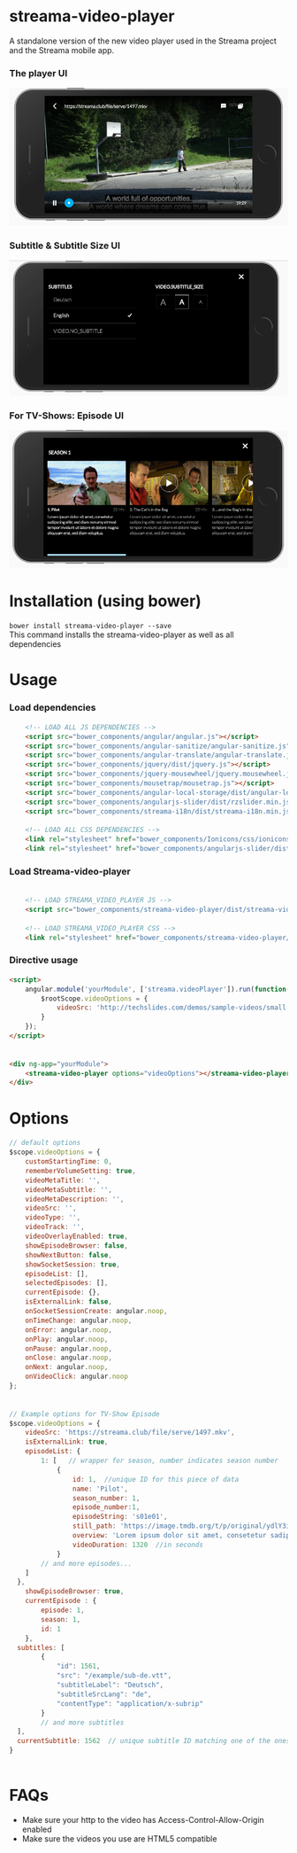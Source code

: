 # streama-video-player
A standalone version of the new video player used in the Streama project and the Streama mobile app.

### The player UI 
![UIExample1](example/Screen%20Shot%202017-06-23%20at%2023.03.49.png)

### Subtitle & Subtitle Size UI 
![UIExample2](example/Screen%20Shot%202017-06-23%20at%2023.03.55.png)

### For TV-Shows: Episode UI 
![UIExample3](example/Screen%20Shot%202017-06-23%20at%2023.04.02.png)

# Installation (using bower)
`bower install streama-video-player --save`  
This command installs the streama-video-player as well as all dependencies


# Usage
### Load dependencies
```html
    <!-- LOAD ALL JS DEPENDENCIES -->
    <script src="bower_components/angular/angular.js"></script>
    <script src="bower_components/angular-sanitize/angular-sanitize.js"></script>
    <script src="bower_components/angular-translate/angular-translate.js"></script>
    <script src="bower_components/jquery/dist/jquery.js"></script>
    <script src="bower_components/jquery-mousewheel/jquery.mousewheel.js"></script>
    <script src="bower_components/mousetrap/mousetrap.js"></script>
    <script src="bower_components/angular-local-storage/dist/angular-local-storage.js"></script>
    <script src="bower_components/angularjs-slider/dist/rzslider.min.js"></script>
    <script src="bower_components/streama-i18n/dist/streama-i18n.min.js"></script>
    
    <!-- LOAD ALL CSS DEPENDENCIES -->
    <link rel="stylesheet" href="bower_components/Ionicons/css/ionicons.css">
    <link rel="stylesheet" href="bower_components/angularjs-slider/dist/rzslider.css">
```

### Load Streama-video-player
```html
    
    <!-- LOAD STREAMA_VIDEO_PLAYER JS -->
    <script src="bower_components/streama-video-player/dist/streama-video-player.js"></script>
    
    <!-- LOAD STREAMA_VIDEO_PLAYER CSS -->
    <link rel="stylesheet" href="bower_components/streama-video-player/dist/streama-video-player.css">
```

### Directive usage
```html
<script>
	angular.module('yourModule', ['streama.videoPlayer']).run(function($rootScope){
		$rootScope.videoOptions = {
			videoSrc: 'http://techslides.com/demos/sample-videos/small.mp4'
		}
	});
</script>


<div ng-app="yourModule">
    <streama-video-player options="videoOptions"></streama-video-player>
</div>
``` 

# Options
```javascript
// default options
$scope.videoOptions = {
	customStartingTime: 0,
	rememberVolumeSetting: true,
	videoMetaTitle: '',
	videoMetaSubtitle: '',
	videoMetaDescription: '',
	videoSrc: '',
	videoType: '',
	videoTrack: '',
	videoOverlayEnabled: true,
	showEpisodeBrowser: false,
	showNextButton: false,
	showSocketSession: true,
	episodeList: [],
	selectedEpisodes: [],
	currentEpisode: {},
	isExternalLink: false,
	onSocketSessionCreate: angular.noop,
	onTimeChange: angular.noop,
	onError: angular.noop,
	onPlay: angular.noop,
	onPause: angular.noop,
	onClose: angular.noop,
	onNext: angular.noop,
	onVideoClick: angular.noop
};


// Example options for TV-Show Episode 
$scope.videoOptions = {
	videoSrc: 'https://streama.club/file/serve/1497.mkv',
	isExternalLink: true,
	episodeList: {
		1: [   // wrapper for season, number indicates season number
			{
				id: 1,  //unique ID for this piece of data
				name: 'Pilot', 
				season_number: 1, 
				episode_number:1, 
				episodeString: 's01e01', 
				still_path: 'https://image.tmdb.org/t/p/original/ydlY3iPfeOAvu8gVqrxPoMvzNCn.jpg', 
				overview: 'Lorem ipsum dolor sit amet, consetetur sadipscing elitr, sed diam nonumy eirmod tempor invidunt ut labore et dolore magna aliquyam erat, sed diam voluptua.', 
				videoDuration: 1320  //in seconds
			}
		// and more episodes...
    ]
  },
	showEpisodeBrowser: true,
	currentEpisode : {
		episode: 1,
		season: 1,
		id: 1
	},
  subtitles: [
		{
			"id": 1561, 
			"src": "/example/sub-de.vtt", 
			"subtitleLabel": "Deutsch", 
			"subtitleSrcLang": "de", 
			"contentType": "application/x-subrip"
		}
		// and more subtitles
  ],
  currentSubtitle: 1562  // unique subtitle ID matching one of the ones in the subtitles list
}



```


# FAQs
- Make sure your http to the video has Access-Control-Allow-Origin enabled
- Make sure the videos you use are HTML5 compatible

